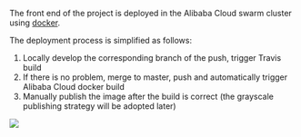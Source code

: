The front end of the project is deployed in the Alibaba Cloud swarm cluster using [docker](https://github.com/coderplanets/coderplanets_web/blob/docs/deploy/production/Dockerfile).

The deployment process is simplified as follows:

1. Locally develop the corresponding branch of the push, trigger Travis build
2. If there is no problem, merge to master, push and automatically trigger Alibaba Cloud docker build
3. Manually publish the image after the build is correct (the grayscale publishing strategy will be adopted later)

![](https://raw.githubusercontent.com/coderplanets/coderplanets_server/dev/docs/snapshots/deployment.png)
